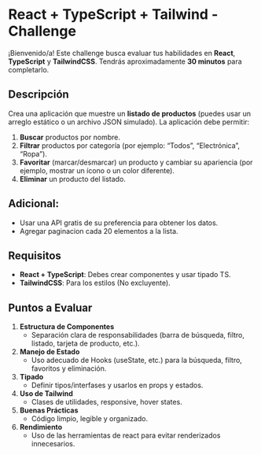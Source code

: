 # React + TypeScript + Tailwind - Challenge

¡Bienvenido/a! Este challenge busca evaluar tus habilidades en **React**, **TypeScript** y **TailwindCSS**. Tendrás aproximadamente **30 minutos** para completarlo.

## Descripción

Crea una aplicación que muestre un **listado de productos** (puedes usar un arreglo estático o un archivo JSON simulado). La aplicación debe permitir:

1. **Buscar** productos por nombre.
2. **Filtrar** productos por categoría (por ejemplo: “Todos”, “Electrónica”, “Ropa”).
3. **Favoritar** (marcar/desmarcar) un producto y cambiar su apariencia (por ejemplo, mostrar un ícono o un color diferente).
4. **Eliminar** un producto del listado.

## Adicional:

-   Usar una API gratis de su preferencia para obtener los datos.
-   Agregar paginacion cada 20 elementos a la lista.

## Requisitos

-   **React + TypeScript**: Debes crear componentes y usar tipado TS.
-   **TailwindCSS**: Para los estilos (No excluyente).

## Puntos a Evaluar

1. **Estructura de Componentes**
    - Separación clara de responsabilidades (barra de búsqueda, filtro, listado, tarjeta de producto, etc.).
2. **Manejo de Estado**
    - Uso adecuado de Hooks (useState, etc.) para la búsqueda, filtro, favoritos y eliminación.
3. **Tipado**
    - Definir tipos/interfases y usarlos en props y estados.
4. **Uso de Tailwind**
    - Clases de utilidades, responsive, hover states.
5. **Buenas Prácticas**
    - Código limpio, legible y organizado.
6. **Rendimiento**
    - Uso de las herramientas de react para evitar renderizados innecesarios.
